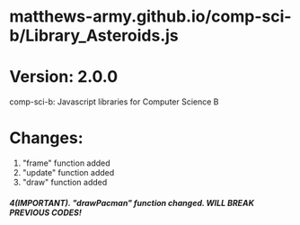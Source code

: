 # matthews-army.github.io/comp-sci-b/Library_Asteroids.js
# Version: 2.0.0
comp-sci-b: Javascript libraries for Computer Science B


# Changes:

1. "frame" function added
2. "update" function added
3. "draw" function added
##### 4(IMPORTANT). "drawPacman" function changed. WILL BREAK PREVIOUS CODES!
